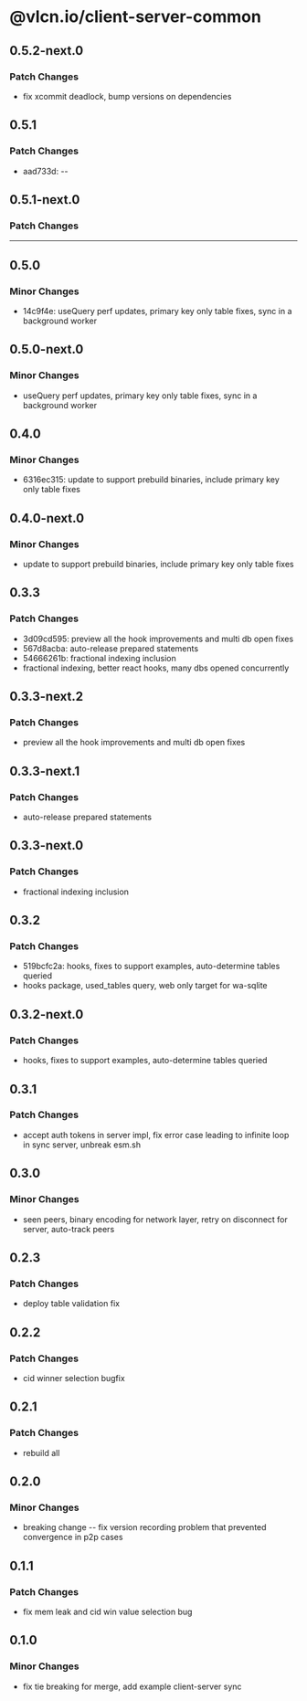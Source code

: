 # @vlcn.io/client-server-common

## 0.5.2-next.0

### Patch Changes

- fix xcommit deadlock, bump versions on dependencies

## 0.5.1

### Patch Changes

- aad733d: --

## 0.5.1-next.0

### Patch Changes

---

## 0.5.0

### Minor Changes

- 14c9f4e: useQuery perf updates, primary key only table fixes, sync in a background worker

## 0.5.0-next.0

### Minor Changes

- useQuery perf updates, primary key only table fixes, sync in a background worker

## 0.4.0

### Minor Changes

- 6316ec315: update to support prebuild binaries, include primary key only table fixes

## 0.4.0-next.0

### Minor Changes

- update to support prebuild binaries, include primary key only table fixes

## 0.3.3

### Patch Changes

- 3d09cd595: preview all the hook improvements and multi db open fixes
- 567d8acba: auto-release prepared statements
- 54666261b: fractional indexing inclusion
- fractional indexing, better react hooks, many dbs opened concurrently

## 0.3.3-next.2

### Patch Changes

- preview all the hook improvements and multi db open fixes

## 0.3.3-next.1

### Patch Changes

- auto-release prepared statements

## 0.3.3-next.0

### Patch Changes

- fractional indexing inclusion

## 0.3.2

### Patch Changes

- 519bcfc2a: hooks, fixes to support examples, auto-determine tables queried
- hooks package, used_tables query, web only target for wa-sqlite

## 0.3.2-next.0

### Patch Changes

- hooks, fixes to support examples, auto-determine tables queried

## 0.3.1

### Patch Changes

- accept auth tokens in server impl, fix error case leading to infinite loop in sync server, unbreak esm.sh

## 0.3.0

### Minor Changes

- seen peers, binary encoding for network layer, retry on disconnect for server, auto-track peers

## 0.2.3

### Patch Changes

- deploy table validation fix

## 0.2.2

### Patch Changes

- cid winner selection bugfix

## 0.2.1

### Patch Changes

- rebuild all

## 0.2.0

### Minor Changes

- breaking change -- fix version recording problem that prevented convergence in p2p cases

## 0.1.1

### Patch Changes

- fix mem leak and cid win value selection bug

## 0.1.0

### Minor Changes

- fix tie breaking for merge, add example client-server sync
